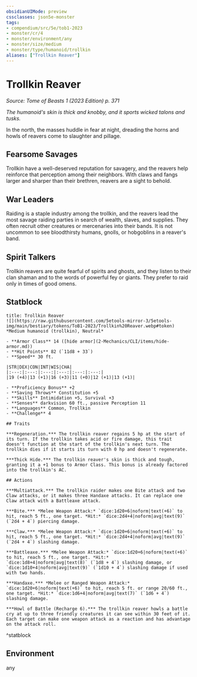 ```yaml
---
obsidianUIMode: preview
cssclasses: json5e-monster
tags:
- compendium/src/5e/tob1-2023
- monster/cr/4
- monster/environment/any
- monster/size/medium
- monster/type/humanoid/trollkin
aliases: ["Trollkin Reaver"]
---
```

# Trollkin Reaver
*Source: Tome of Beasts 1 (2023 Edition) p. 371*  

*The humanoid's skin is thick and knobby, and it sports wicked talons and tusks.*

In the north, the masses huddle in fear at night, dreading the horns and howls of reavers come to slaughter and pillage.

## Fearsome Savages

Trollkin have a well-deserved reputation for savagery, and the reavers help reinforce that perception among their neighbors. With claws and fangs larger and sharper than their brethren, reavers are a sight to behold.

## War Leaders

Raiding is a staple industry among the trollkin, and the reavers lead the most savage raiding parties in search of wealth, slaves, and supplies. They often recruit other creatures or mercenaries into their bands. It is not uncommon to see bloodthirsty humans, gnolls, or hobgoblins in a reaver's band.

## Spirit Talkers

Trollkin reavers are quite fearful of spirits and ghosts, and they listen to their clan shaman and to the words of powerful fey or giants. They prefer to raid only in times of good omens.

## Statblock

```ad-statblock
title: Trollkin Reaver
![](https://raw.githubusercontent.com/5etools-mirror-3/5etools-img/main/bestiary/tokens/ToB1-2023/Trollkin%20Reaver.webp#token)
*Medium humanoid (trollkin), Neutral*

- **Armor Class** 14 ([hide armor](2-Mechanics/CLI/items/hide-armor.md))
- **Hit Points** 82 (`11d8 + 33`)
- **Speed** 30 ft.

|STR|DEX|CON|INT|WIS|CHA|
|:---:|:---:|:---:|:---:|:---:|:---:|
|19 (+4)|13 (+1)|16 (+3)|11 (+0)|12 (+1)|13 (+1)|

- **Proficiency Bonus** +2
- **Saving Throws** Constitution +5
- **Skills** Intimidation +5, Survival +3
- **Senses** darkvision 60 ft., passive Perception 11
- **Languages** Common, Trollkin
- **Challenge** 4

## Traits

***Regeneration.*** The trollkin reaver regains 5 hp at the start of its turn. If the trollkin takes acid or fire damage, this trait doesn't function at the start of the trollkin's next turn. The trollkin dies if it starts its turn with 0 hp and doesn't regenerate.

***Thick Hide.*** The trollkin reaver's skin is thick and tough, granting it a +1 bonus to Armor Class. This bonus is already factored into the trollkin's AC.

## Actions

***Multiattack.*** The trollkin raider makes one Bite attack and two Claw attacks, or it makes three Handaxe attacks. It can replace one Claw attack with a Battleaxe attack.

***Bite.*** *Melee Weapon Attack:* `dice:1d20+6|noform|text(+6)` to hit, reach 5 ft., one target. *Hit:* `dice:2d4+4|noform|avg|text(9)` (`2d4 + 4`) piercing damage.

***Claw.*** *Melee Weapon Attack:* `dice:1d20+6|noform|text(+6)` to hit, reach 5 ft., one target. *Hit:* `dice:2d4+4|noform|avg|text(9)` (`2d4 + 4`) slashing damage.

***Battleaxe.*** *Melee Weapon Attack:* `dice:1d20+6|noform|text(+6)` to hit, reach 5 ft., one target. *Hit:* `dice:1d8+4|noform|avg|text(8)` (`1d8 + 4`) slashing damage, or `dice:1d10+4|noform|avg|text(9)` (`1d10 + 4`) slashing damage if used with two hands.

***Handaxe.*** *Melee or Ranged Weapon Attack:* `dice:1d20+6|noform|text(+6)` to hit, reach 5 ft. or range 20/60 ft., one target. *Hit:* `dice:1d6+4|noform|avg|text(7)` (`1d6 + 4`) slashing damage.

***Howl of Battle (Recharge 6).*** The trollkin reaver howls a battle cry at up to three friendly creatures it can see within 30 feet of it. Each target can make one weapon attack as a reaction and has advantage on the attack roll.
```
^statblock

## Environment

any